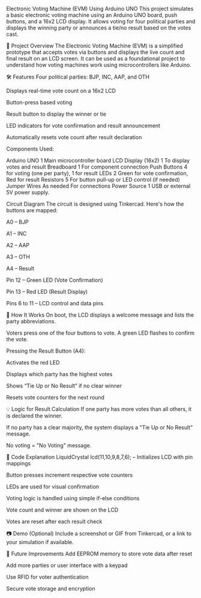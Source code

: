 Electronic Voting Machine (EVM) Using Arduino UNO
This project simulates a basic electronic voting machine using an Arduino UNO board, push buttons, and a 16x2 LCD display. It allows voting for four political parties and displays the winning party or announces a tie/no result based on the votes cast.

📌 Project Overview
The Electronic Voting Machine (EVM) is a simplified prototype that accepts votes via buttons and displays the live count and final result on an LCD screen. It can be used as a foundational project to understand how voting machines work using microcontrollers like Arduino.

🛠️ Features
Four political parties: BJP, INC, AAP, and OTH

Displays real-time vote count on a 16x2 LCD

Button-press based voting

Result button to display the winner or tie

LED indicators for vote confirmation and result announcement

Automatically resets vote count after result declaration

Components Used:

Arduino UNO	1	Main microcontroller board
LCD Display (16x2)	1	To display votes and result
Breadboard	1	For component connection
Push Buttons	4 for voting (one per party), 1 for result
LEDs	2	Green for vote confirmation, Red for result
Resistors	5	For button pull-up or LED control (if needed)
Jumper Wires	As needed	For connections
Power Source	1	USB or external 5V power supply.

Circuit Diagram
The circuit is designed using Tinkercad. Here's how the buttons are mapped:

A0 – BJP

A1 – INC

A2 – AAP

A3 – OTH

A4 – Result

Pin 12 – Green LED (Vote Confirmation)

Pin 13 – Red LED (Result Display)

Pins 6 to 11 – LCD control and data pins

🧾 How It Works
On boot, the LCD displays a welcome message and lists the party abbreviations.

Voters press one of the four buttons to vote. A green LED flashes to confirm the vote.

Pressing the Result Button (A4):

Activates the red LED

Displays which party has the highest votes

Shows “Tie Up or No Result” if no clear winner

Resets vote counters for the next round

💡 Logic for Result Calculation
If one party has more votes than all others, it is declared the winner.

If no party has a clear majority, the system displays a "Tie Up or No Result" message.

No voting = "No Voting" message.

🧠 Code Explanation
LiquidCrystal lcd(11,10,9,8,7,6); – Initializes LCD with pin mappings

Button presses increment respective vote counters

LEDs are used for visual confirmation

Voting logic is handled using simple if-else conditions

Vote count and winner are shown on the LCD

Votes are reset after each result check

📷 Demo (Optional)
Include a screenshot or GIF from Tinkercad, or a link to your simulation if available.

🧪 Future Improvements
Add EEPROM memory to store vote data after reset

Add more parties or user interface with a keypad

Use RFID for voter authentication

Secure vote storage and encryption
